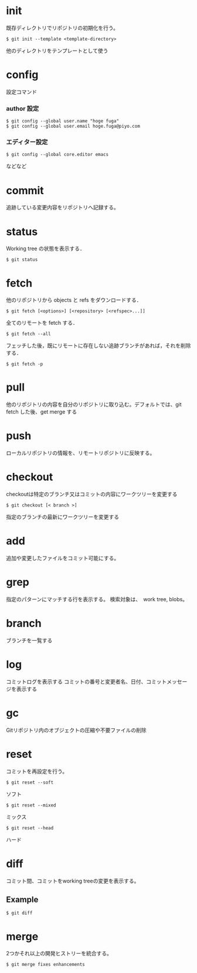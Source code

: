 # init
既存ディレクトリでリポジトリの初期化を行う。

	$ git init --template <template-directory>

他のディレクトリをテンプレートとして使う

# config
設定コマンド

### author 設定
    $ git config --global user.name "hoge fuga"  
    $ git config --global user.email hoge.fuga@piyo.com

### エディター設定
    $ git config --global core.editor emacs

などなど


##

# commit
追跡している変更内容をリポジトリへ記録する。

# status

Working tree の状態を表示する．

    $ git status

# fetch

他のリポジトリから objects と refs をダウンロードする．

    $ git fetch [<options>] [<repository> [<refspec>...]]

全てのリモートを fetch する．

    $ git fetch --all

フェッチした後，既にリモートに存在しない追跡ブランチがあれば，それを削除する．

    $ git fetch -p

# pull

他のリポジトリの内容を自分のリポジトリに取り込む。デフォルトでは、git fetch した後、get merge する

# push

ローカルリポジトリの情報を、リモートリポジトリに反映する。

# checkout

checkoutは特定のブランチ又はコミットの内容にワークツリーを変更する

	$ git checkout [< branch >]

指定のブランチの最新にワークツリーを変更する

# add
追加や変更したファイルをコミット可能にする。

# grep
指定のパターンにマッチする行を表示する。
検索対象は、　work tree, blobs。

# branch

ブランチを一覧する

# log

コミットログを表示する
コミットの番号と変更者名、日付、コミットメッセージを表示する

# gc
Gitリポジトリ内のオブジェクトの圧縮や不要ファイルの削除

# reset  
コミットを再設定を行う。
	
	$ git reset --soft
ソフト  

	$ git reset --mixed
ミックス

	$ git reset --head
ハード

# diff
コミット間、コミットをworking treeの変更を表示する。

## Example

    $ git diff 

# merge
2つかそれ以上の開発ヒストリーを統合する。

    $ git merge fixes enhancements

